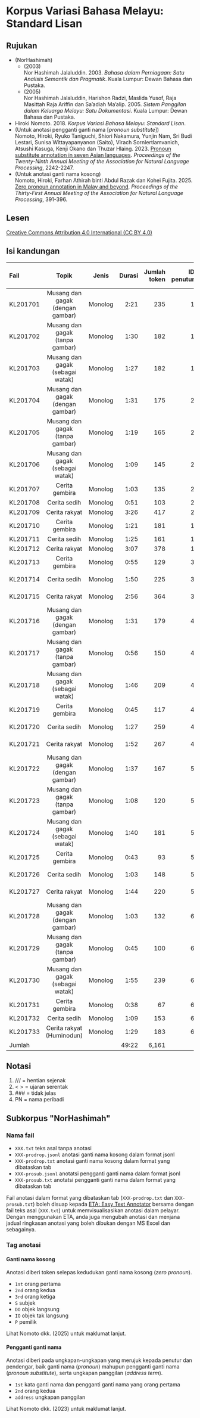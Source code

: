 # Korpus Variasi Bahasa Melayu: Standard Lisan
## Rujukan
- (NorHashimah)
    - (2003)  
      Nor Hashimah Jalaluddin. 2003. _Bahasa dalam Perniagaan: Satu Analisis Semantik dan Pragmatik_. Kuala Lumpur: Dewan Bahasa dan Pustaka.
    - (2005)  
      Nor Hashimah Jalaluddin, Harishon Radzi, Maslida Yusof, Raja Masittah Raja Ariffin dan Sa’adiah Ma’alip. 2005. _Sistem Panggilan dalam Keluarga Melayu: Satu Dokumentasi_. Kuala Lumpur: Dewan Bahasa dan Pustaka.
- Hiroki Nomoto. 2018. _Korpus Variasi Bahasa Melayu: Standard Lisan_.
- (Untuk anotasi pengganti ganti nama [_pronoun substitute_])  
  Nomoto, Hiroki, Ryuko Taniguchi, Shiori Nakamura, Yunjin Nam, Sri Budi Lestari, Sunisa Wittayapanyanon (Saito), Virach Sornlertlamvanich, Atsushi Kasuga, Kenji Okano dan Thuzar Hlaing. 2023. [Pronoun substitute annotation in seven Asian languages](https://www.anlp.jp/proceedings/annual_meeting/2023/pdf_dir/P9-4.pdf). _Proceedings of the Twenty-Ninth Annual Meeting of the Association for Natural Language Processing_, 2242-2247.
- (Untuk anotasi ganti nama kosong)  
  Nomoto, Hiroki, Farhan Athirah binti Abdul Razak dan Kohei Fujita. 2025. [Zero pronoun annotation in Malay and beyond](https://www.anlp.jp/proceedings/annual_meeting/2025/pdf_dir/Q1-16.pdf). _Proceedings of the Thirty-First Annual Meeting of the Association for Natural Language Processing_, 391-396.

## Lesen
[Creative Commons Attribution 4.0 International (CC BY 4.0)](https://creativecommons.org/licenses/by-nc-nd/4.0/deed.ms)

## Isi kandungan
|Fail    |Topik                            |Jenis    |Durasi|Jumlah token|ID penutur|Tempat asal penutur|
|:-------|:-------------------------------:|:-------:|-----:|-----------:|---------:|:-----------------:|
|KL201701|Musang dan gagak (dengan gambar) |Monolog  |  2:21|         235|1         |Johor              |
|KL201702|Musang dan gagak (tanpa gambar)  |Monolog  |  1:30|         182|1         |Johor              |
|KL201703|Musang dan gagak (sebagai watak) |Monolog  |  1:27|         182|1         |Johor              |
|KL201704|Musang dan gagak (dengan gambar) |Monolog  |  1:31|         175|2         |Johor              |
|KL201705|Musang dan gagak (tanpa gambar)  |Monolog  |  1:19|         165|2         |Johor              |
|KL201706|Musang dan gagak (sebagai watak) |Monolog  |  1:09|         145|2         |Johor              |
|KL201707|Cerita gembira                   |Monolog  |  1:03|         135|2         |Johor              |
|KL201708|Cerita sedih                     |Monolog  |  0:51|         103|2         |Johor              |
|KL201709|Cerita rakyat                    |Monolog  |  3:26|         417|2         |Johor              |
|KL201710|Cerita gembira                   |Monolog  |  1:21|         181|1         |Johor              |
|KL201711|Cerita sedih                     |Monolog  |  1:25|         161|1         |Johor              |
|KL201712|Cerita rakyat                    |Monolog  |  3:07|         378|1         |Johor              |
|KL201713|Cerita gembira                   |Monolog  |  0:55|         129|3         |Kuala Lumpur       |
|KL201714|Cerita sedih                     |Monolog  |  1:50|         225|3         |Kuala Lumpur       |
|KL201715|Cerita rakyat                    |Monolog  |  2:56|         364|3         |Kuala Lumpur       |
|KL201716|Musang dan gagak (dengan gambar) |Monolog  |  1:31|         179|4         |Negeri Sembilan    |
|KL201717|Musang dan gagak (tanpa gambar)  |Monolog  |  0:56|         150|4         |Negeri Sembilan    |
|KL201718|Musang dan gagak (sebagai watak) |Monolog  |  1:46|         209|4         |Negeri Sembilan    |
|KL201719|Cerita gembira                   |Monolog  |  0:45|         117|4         |Negeri Sembilan    |
|KL201720|Cerita sedih                     |Monolog  |  1:27|         259|4         |Negeri Sembilan    |
|KL201721|Cerita rakyat                    |Monolog  |  1:52|         267|4         |Negeri Sembilan    |
|KL201722|Musang dan gagak (dengan gambar) |Monolog  |  1:37|         167|5         |Negeri Sembilan    |
|KL201723|Musang dan gagak (tanpa gambar)  |Monolog  |  1:08|         120|5         |Negeri Sembilan    |
|KL201724|Musang dan gagak (sebagai watak) |Monolog  |  1:40|         181|5         |Negeri Sembilan    |
|KL201725|Cerita gembira                   |Monolog  |  0:43|          93|5         |Negeri Sembilan    |
|KL201726|Cerita sedih                     |Monolog  |  1:03|         148|5         |Negeri Sembilan    |
|KL201727|Cerita rakyat                    |Monolog  |  1:44|         220|5         |Negeri Sembilan    |
|KL201728|Musang dan gagak (dengan gambar) |Monolog  |  1:03|         132|6         |Sabah              |
|KL201729|Musang dan gagak (tanpa gambar)  |Monolog  |  0:45|         100|6         |Sabah              |
|KL201730|Musang dan gagak (sebagai watak) |Monolog  |  1:55|         239|6         |Sabah              |
|KL201731|Cerita gembira                   |Monolog  |  0:38|          67|6         |Sabah              |
|KL201732|Cerita sedih                     |Monolog  |  1:09|         153|6         |Sabah              |
|KL201733|Cerita rakyat (Huminodun)        |Monolog  |  1:29|         183|6         |Sabah              |
|Jumlah  |                                 |         | 49:22|       6,161|          |                   |

## Notasi

1. /// = hentian sejenak
1. < > = ujaran serentak
1. \#\#\# = tidak jelas
1. PN = nama peribadi

## Subkorpus "NorHashimah"
### Nama fail
- `XXX.txt` teks asal tanpa anotasi
- `XXX-prodrop.jsonl` anotasi ganti nama kosong dalam format jsonl
- `XXX-prodrop.txt` anotasi ganti nama kosong dalam format yang dibataskan tab
- `XXX-prosub.jsonl` anotatsi pengganti ganti nama dalam format jsonl
- `XXX-prosub.txt` anotatsi pengganti ganti nama dalam format yang dibataskan tab

Fail anotasi dalam format yang dibataskan tab (`XXX-prodrop.txt` dan `XXX-prosub.txt`) boleh disuap kepada [ETA: Easy Text Annotator](https://github.com/matbahasa/ETA) bersama dengan fail teks asal (`XXX.txt`) untuk memvisualisasikan anotasi dalam pelayar.  Dengan menggunakan ETA, anda juga mengubah anotasi dan menjana jadual ringkasan anotasi yang boleh dibukan dengan MS Excel dan sebagainya.

### Tag anotasi
#### Ganti nama kosong
Anotasi diberi token selepas kedudukan ganti nama kosong (_zero pronoun_).

- `1st` orang pertama
- `2nd` orang kedua
- `3rd` orang ketiga
- `S` subjek
- `DO` objek langsung
- `IO` objek tak langsung
- `P` pemilik

Lihat Nomoto dkk. (2025) untuk maklumat lanjut.

#### Pengganti ganti nama
Anotasi diberi pada ungkapan-ungkapan yang merujuk kepada penutur dan pendengar, baik ganti nama (_pronoun_) mahupun pengganti ganti nama (_pronoun substitute_), serta ungkapan panggilan (_address term_).

- `1st` kata ganti nama dan pengganti ganti nama yang orang pertama
- `2nd` orang kedua
- `address` ungkapan panggilan

Lihat Nomoto dkk. (2023) untuk maklumat lanjut.
